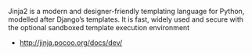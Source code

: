 Jinja2 is a modern and designer-friendly templating language for Python, modelled after Django’s templates. It is fast, widely used and secure with the optional sandboxed template execution environment

 - http://jinja.pocoo.org/docs/dev/